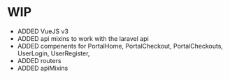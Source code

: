 # WIP
- ADDED VueJS v3
- ADDED api mixins to work with the laravel api
- ADDED compenents for PortalHome, PortalCheckout, PortalCheckouts, UserLogin, UserRegister, 
- ADDED routers
- ADDED apiMixins
